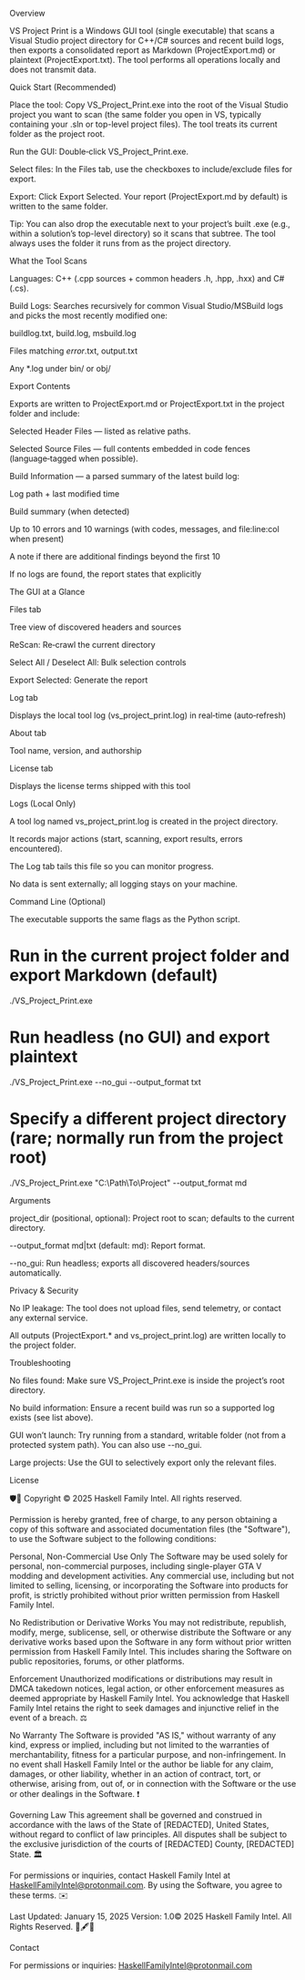 Overview

VS Project Print is a Windows GUI tool (single executable) that scans a Visual Studio project directory for C++/C# sources and recent build logs, then exports a consolidated report as Markdown (ProjectExport.md) or plaintext (ProjectExport.txt). The tool performs all operations locally and does not transmit data.

Quick Start (Recommended)

Place the tool: Copy VS_Project_Print.exe into the root of the Visual Studio project you want to scan (the same folder you open in VS, typically containing your .sln or top-level project files). The tool treats its current folder as the project root.

Run the GUI: Double‑click VS_Project_Print.exe.

Select files: In the Files tab, use the checkboxes to include/exclude files for export.

Export: Click Export Selected. Your report (ProjectExport.md by default) is written to the same folder.

Tip: You can also drop the executable next to your project’s built .exe (e.g., within a solution’s top-level directory) so it scans that subtree. The tool always uses the folder it runs from as the project directory.

What the Tool Scans

Languages: C++ (.cpp sources + common headers .h, .hpp, .hxx) and C# (.cs).

Build Logs: Searches recursively for common Visual Studio/MSBuild logs and picks the most recently modified one:

buildlog.txt, build.log, msbuild.log

Files matching *error*.txt, output.txt

Any *.log under bin/ or obj/

Export Contents

Exports are written to ProjectExport.md or ProjectExport.txt in the project folder and include:

Selected Header Files — listed as relative paths.

Selected Source Files — full contents embedded in code fences (language‑tagged when possible).

Build Information — a parsed summary of the latest build log:

Log path + last modified time

Build summary (when detected)

Up to 10 errors and 10 warnings (with codes, messages, and file:line:col when present)

A note if there are additional findings beyond the first 10

If no logs are found, the report states that explicitly

The GUI at a Glance

Files tab

Tree view of discovered headers and sources

ReScan: Re‑crawl the current directory

Select All / Deselect All: Bulk selection controls

Export Selected: Generate the report

Log tab

Displays the local tool log (vs_project_print.log) in real‑time (auto‑refresh)

About tab

Tool name, version, and authorship

License tab

Displays the license terms shipped with this tool

Logs (Local Only)

A tool log named vs_project_print.log is created in the project directory.

It records major actions (start, scanning, export results, errors encountered).

The Log tab tails this file so you can monitor progress.

No data is sent externally; all logging stays on your machine.

Command Line (Optional)

The executable supports the same flags as the Python script.

# Run in the current project folder and export Markdown (default)

./VS_Project_Print.exe

# Run headless (no GUI) and export plaintext

./VS_Project_Print.exe --no_gui --output_format txt

# Specify a different project directory (rare; normally run from the project root)

./VS_Project_Print.exe "C:\\Path\\To\\Project" --output_format md

Arguments

project_dir (positional, optional): Project root to scan; defaults to the current directory.

--output_format md|txt (default: md): Report format.

--no_gui: Run headless; exports all discovered headers/sources automatically.

Privacy & Security

No IP leakage: The tool does not upload files, send telemetry, or contact any external service.

All outputs (ProjectExport.* and vs_project_print.log) are written locally to the project folder.

Troubleshooting

No files found: Make sure VS_Project_Print.exe is inside the project’s root directory.

No build information: Ensure a recent build was run so a supported log exists (see list above).

GUI won’t launch: Try running from a standard, writable folder (not from a protected system path). You can also use --no_gui.

Large projects: Use the GUI to selectively export only the relevant files.

License

🛡️📜 Copyright © 2025 Haskell Family Intel. All rights reserved.

Permission is hereby granted, free of charge, to any person obtaining a copy of this software and associated documentation files (the "Software"), to use the Software subject to the following conditions:

Personal, Non-Commercial Use Only The Software may be used solely for personal, non-commercial purposes, including single-player GTA V modding and development activities. Any commercial use, including but not limited to selling, licensing, or incorporating the Software into products for profit, is strictly prohibited without prior written permission from Haskell Family Intel.

No Redistribution or Derivative Works You may not redistribute, republish, modify, merge, sublicense, sell, or otherwise distribute the Software or any derivative works based upon the Software in any form without prior written permission from Haskell Family Intel. This includes sharing the Software on public repositories, forums, or other platforms.

Enforcement Unauthorized modifications or distributions may result in DMCA takedown notices, legal action, or other enforcement measures as deemed appropriate by Haskell Family Intel. You acknowledge that Haskell Family Intel retains the right to seek damages and injunctive relief in the event of a breach. ⚖️

No Warranty The Software is provided "AS IS," without warranty of any kind, express or implied, including but not limited to the warranties of merchantability, fitness for a particular purpose, and non-infringement. In no event shall Haskell Family Intel or the author be liable for any claim, damages, or other liability, whether in an action of contract, tort, or otherwise, arising from, out of, or in connection with the Software or the use or other dealings in the Software. ❗

Governing Law This agreement shall be governed and construed in accordance with the laws of the State of [REDACTED], United States, without regard to conflict of law principles. All disputes shall be subject to the exclusive jurisdiction of the courts of [REDACTED] County, [REDACTED] State. 🏛️

For permissions or inquiries, contact Haskell Family Intel at HaskellFamilyIntel@protonmail.com. By using the Software, you agree to these terms. ✉️

Last Updated: January 15, 2025 Version: 1.0© 2025 Haskell Family Intel. All Rights Reserved. 📆🖋️📜

Contact

For permissions or inquiries: HaskellFamilyIntel@protonmail.com
